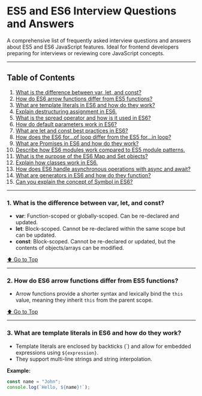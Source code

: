 # ES5 and ES6 Interview Questions and Answers

A comprehensive list of frequently asked interview questions and answers about ES5 and ES6 JavaScript features. Ideal for frontend developers preparing for interviews or reviewing core JavaScript concepts.

---

## Table of Contents

1. [What is the difference between var, let, and const?](#1-what-is-the-difference-between-var-let-and-const)
2. [How do ES6 arrow functions differ from ES5 functions?](#2-how-do-es6-arrow-functions-differ-from-es5-functions)
3. [What are template literals in ES6 and how do they work?](#3-what-are-template-literals-in-es6-and-how-do-they-work)
4. [Explain destructuring assignment in ES6.](#4-explain-destructuring-assignment-in-es6)
5. [What is the spread operator and how is it used in ES6?](#5-what-is-the-spread-operator-and-how-is-it-used-in-es6)
6. [How do default parameters work in ES6?](#6-how-do-default-parameters-work-in-es6)
7. [What are let and const best practices in ES6?](#7-what-are-let-and-const-best-practices-in-es6)
8. [How does the ES6 for...of loop differ from the ES5 for...in loop?](#8-how-does-the-es6-forof-loop-differ-from-the-es5-forin-loop)
9. [What are Promises in ES6 and how do they work?](#9-what-are-promises-in-es6-and-how-do-they-work)
10. [Describe how ES6 modules work compared to ES5 module patterns.](#10-describe-how-es6-modules-work-compared-to-es5-module-patterns)
11. [What is the purpose of the ES6 Map and Set objects?](#11-what-is-the-purpose-of-the-es6-map-and-set-objects)
12. [Explain how classes work in ES6.](#12-explain-how-classes-work-in-es6)
13. [How does ES6 handle asynchronous operations with async and await?](#13-how-does-es6-handle-asynchronous-operations-with-async-and-await)
14. [What are generators in ES6 and how do they function?](#14-what-are-generators-in-es6-and-how-do-they-function)
15. [Can you explain the concept of Symbol in ES6?](#15-can-you-explain-the-concept-of-symbol-in-es6)

---

### 1. What is the difference between var, let, and const?

- **var**: Function-scoped or globally-scoped. Can be re-declared and updated.
- **let**: Block-scoped. Cannot be re-declared within the same scope but can be updated.
- **const**: Block-scoped. Cannot be re-declared or updated, but the contents of objects/arrays can be modified.

[⬆️ Go to Top](#table-of-contents)

---

### 2. How do ES6 arrow functions differ from ES5 functions?

- Arrow functions provide a shorter syntax and lexically bind the `this` value, meaning they inherit `this` from the parent scope.

[⬆️ Go to Top](#table-of-contents)

---

### 3. What are template literals in ES6 and how do they work?

- Template literals are enclosed by backticks (\`) and allow for embedded expressions using `${expression}`.
- They support multi-line strings and string interpolation.

**Example:**
```javascript
const name = "John";
console.log(`Hello, ${name}!`);
